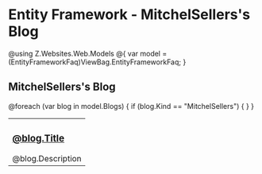 # Entity Framework - MitchelSellers's Blog

@using Z.Websites.Web.Models
@{
    var model = (EntityFrameworkFaq)ViewBag.EntityFrameworkFaq;
}

<h2>MitchelSellers's Blog</h2>

<table>
    <tbody>
        @foreach (var blog in model.Blogs)
        {
            if (blog.Kind == "MitchelSellers")
            {
                <tr>
                    <td>
                        <h3><a href="@blog.Url">@blog.Title</a></h3>
                        @blog.Description
                    </td>
                </tr>
            }
        }
    </tbody>
</table>

